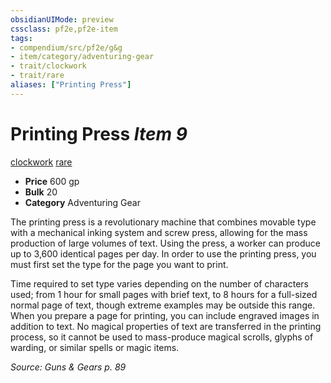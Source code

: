 ```yaml
---
obsidianUIMode: preview
cssclass: pf2e,pf2e-item
tags:
- compendium/src/pf2e/g&g
- item/category/adventuring-gear
- trait/clockwork
- trait/rare
aliases: ["Printing Press"]
---
```

# Printing Press *Item 9*  
[clockwork](../../../Rules/traits/clockwork-g-g.md)  [rare](../../../Rules/traits/rare.md)  

- **Price** 600 gp
- **Bulk** 20
- **Category** Adventuring Gear

The printing press is a revolutionary machine that combines movable type with a mechanical inking system and screw press, allowing for the mass production of large volumes of text. Using the press, a worker can produce up to 3,600 identical pages per day. In order to use the printing press, you must first set the type for the page you want to print.

Time required to set type varies depending on the number of characters used; from 1 hour for small pages with brief text, to 8 hours for a full-sized normal page of text, though extreme examples may be outside this range. When you prepare a page for printing, you can include engraved images in addition to text. No magical properties of text are transferred in the printing process, so it cannot be used to mass-produce magical scrolls, glyphs of warding, or similar spells or magic items.

*Source: Guns & Gears p. 89*
